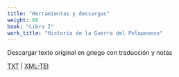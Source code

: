 ```yaml
---
title: "Herramientas y descargas"
weight: 60
book: "Libro I"
work_title: "Historia de la Guerra del Peloponeso"
---
```


<!-- [Download icon depicting a downward arrow, simple and modern design, set against a plain background, conveying a functional and neutral tone](/assets/icons/download.svg) -->

Descargar texto original en griego con traducción y notas

<a href="https://corpusabierto.com/libros/guerra-del-peloponeso/formatos/tucidides/lib1/txt/05_conflicto-corcira-cap-24-55.txt" target="_blank">TXT</a> | <a href="https://corpusabierto.com/libros/guerra-del-peloponeso/formatos/tucidides/lib1/xml-tei/05_conflicto-corcira-cap-24-55.xml" target="_blank">XML-TEI</a>